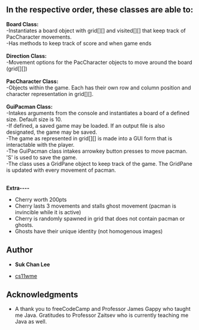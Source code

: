 ## In the respective order, these classes are able to: <br>
**Board Class:**<br>
-Instantiates a board object with grid[][] and visited[][] that keep track of PacCharacter movements.<br>
-Has methods to keep track of score and when game ends<br><br>
**Direction Class:**<br>
-Movement options for the PacCharacter objects to move around the board (grid[][])<br><br>
**PacCharacter Class:**<br>
-Objects within the game. Each has their own row and column position and character representation in grid[][].<br><br>
**GuiPacman Class:**<br>
-Intakes arguments from the console and instantiates a board of a defined size. Default size is 10.<br>
-If defined, a saved game may be loaded. If an output file is also designated, the game may be saved.<br>
-The game as represented in grid[][] is made into a GUI form that is interactable with the player.<br>
-The GuiPacman class intakes arrowkey button presses to move pacman. 'S' is used to save the game.<br>
-The class uses a GridPane object to keep track of the game. The GridPane is updated with every movement of pacman.<br><br>

**Extra----**<br>
- Cherry worth 200pts<br>
- Cherry lasts 3 movements and stalls ghost movement (pacman is invincible while it is active)<br>
- Cherry is randomly spawned in grid that does not contain pacman or ghosts.<br>
- Ghosts have their unique identity (not homogenous images)<br>
	

## Author

* **Suk Chan Lee**
- [cs11wme](mailto:scl002@ucsd.edu)


## Acknowledgments

* A thank you to freeCodeCamp and Professor James Gappy who taught me Java.
Gratitudes to Professor Zaitsev who is currently teaching me Java as well.
